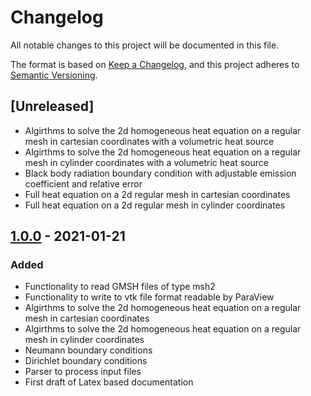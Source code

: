 # Changelog

All notable changes to this project will be documented in this file.

The format is based on [Keep a Changelog](https://keepachangelog.com/en/1.0.0/),
and this project adheres to [Semantic Versioning](https://semver.org/spec/v2.0.0.html).

## [Unreleased]
- Algirthms to solve the 2d homogeneous heat equation on a regular mesh in cartesian coordinates with a volumetric heat source
- Algirthms to solve the 2d homogeneous heat equation on a regular mesh in cylinder coordinates with a volumetric heat source
- Black body radiation boundary condition with adjustable emission coefficient and relative error
- Full heat equation on a 2d regular mesh in cartesian coordinates
- Full heat equation on a 2d regular mesh in cylinder coordinates

## [1.0.0](https://github.com/LeoBasov/hamt/releases/latest) - 2021-01-21
### Added
- Functionality to read GMSH files of type msh2
- Functionality to write to vtk file format readable by ParaView
- Algirthms to solve the 2d homogeneous heat equation on a regular mesh in cartesian coordinates
- Algirthms to solve the 2d homogeneous heat equation on a regular mesh in cylinder coordinates
- Neumann boundary conditions
- Dirichlet boundary conditions
- Parser to process input files
- First draft of Latex based documentation
